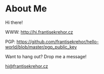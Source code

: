 # About Me

Hi there! 

WWW: http://hi.frantisekrehor.cz 

PGP: https://github.com/frantisekrehor/hello-world/blob/master/pgp_public_key

Want to hang out? Drop me a message!

hi@frantisekrehor.cz


